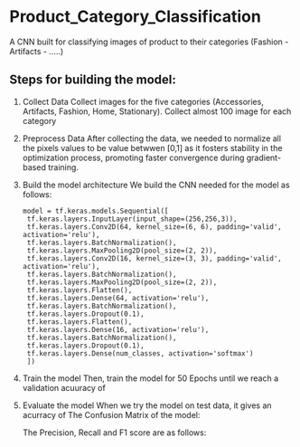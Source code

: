 # Product_Category_Classification
A CNN built for classifying images of product to their categories (Fashion - Artifacts - .....)

## Steps for building the model:
1. Collect Data
   Collect images for the five categories (Accessories, Artifacts, Fashion, Home, Stationary).
   Collect almost 100 image for each category
3. Preprocess Data
   After collecting the data, we needed to normalize all the pixels values to be value betwwen [0,1] as it fosters stability in the optimization process, promoting faster convergence during gradient-based training.
5. Build the model architecture
   We build the CNN needed for the model as follows:
   ```
   model = tf.keras.models.Sequential([
    tf.keras.layers.InputLayer(input_shape=(256,256,3)),
    tf.keras.layers.Conv2D(64, kernel_size=(6, 6), padding='valid', activation='relu'),
    tf.keras.layers.BatchNormalization(),
    tf.keras.layers.MaxPooling2D(pool_size=(2, 2)),
    tf.keras.layers.Conv2D(16, kernel_size=(3, 3), padding='valid', activation='relu'),
    tf.keras.layers.BatchNormalization(),
    tf.keras.layers.MaxPooling2D(pool_size=(2, 2)),
    tf.keras.layers.Flatten(),
    tf.keras.layers.Dense(64, activation='relu'),
    tf.keras.layers.BatchNormalization(),
    tf.keras.layers.Dropout(0.1),
    tf.keras.layers.Flatten(),
    tf.keras.layers.Dense(16, activation='relu'),
    tf.keras.layers.BatchNormalization(),
    tf.keras.layers.Dropout(0.1),
    tf.keras.layers.Dense(num_classes, activation='softmax')
    ])
   ```
7. Train the model
   Then, train the model for 50 Epochs until we reach a validation acuuracy of
   
9. Evaluate the model
   When we try the model on test data, it gives an acurracy of
   The Confusion Matrix of the model:
   
   The Precision, Recall and F1 score are as follows:
   
